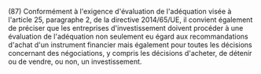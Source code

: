 (87) Conformément à l'exigence d'évaluation de l'adéquation visée à l'article 25, paragraphe 2, de la directive 2014/65/UE, il convient également de préciser que les entreprises d'investissement doivent procéder à une évaluation de l'adéquation non seulement eu égard aux recommandations d'achat d'un instrument financier mais également pour toutes les décisions concernant des négociations, y compris les décisions d'acheter, de détenir ou de vendre, ou non, un investissement.